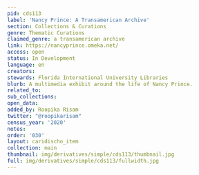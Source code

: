 ```yaml
---
pid: cds113
label: 'Nancy Prince: A Transamerican Archive'
section: Collections & Curations
genre: Thematic Curations
claimed_genre: a transamerican archive
link: https://nancyprince.omeka.net/
access: open
status: In Development
language: en
creators:
stewards: Florida International University Libraries
blurb: A multimedia exhibit around the life of Nancy Prince.
related_to:
sub_collections:
open_data:
added_by: Roopika Risam
twitter: "@roopikarisam"
census_year: '2020'
notes:
order: '030'
layout: caridischo_item
collection: main
thumbnail: img/derivatives/simple/cds113/thumbnail.jpg
full: img/derivatives/simple/cds113/fullwidth.jpg
---
```

